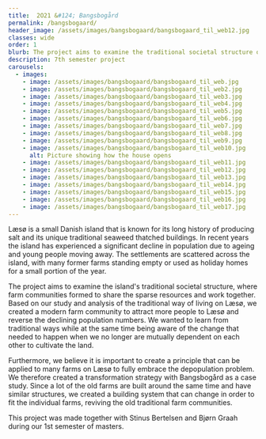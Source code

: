 ```yaml
---
title:  2O21 &#124; Bangsbogård
permalink: /bangsbogaard/
header_image: /assets/images/bangsbogaard/bangsbogaard_til_web12.jpg
classes: wide
order: 1
blurb: The project aims to examine the traditional societal structure of Læsø, where farm communities formed to share the sparse resources and work together. Transforming old abandoned farms into new and modern communities to reverse the declining population…
description: 7th semester project
carousels:
  - images: 
    - image: /assets/images/bangsbogaard/bangsbogaard_til_web.jpg
    - image: /assets/images/bangsbogaard/bangsbogaard_til_web2.jpg
    - image: /assets/images/bangsbogaard/bangsbogaard_til_web3.jpg
    - image: /assets/images/bangsbogaard/bangsbogaard_til_web4.jpg
    - image: /assets/images/bangsbogaard/bangsbogaard_til_web5.jpg
    - image: /assets/images/bangsbogaard/bangsbogaard_til_web6.jpg
    - image: /assets/images/bangsbogaard/bangsbogaard_til_web7.jpg
    - image: /assets/images/bangsbogaard/bangsbogaard_til_web8.jpg
    - image: /assets/images/bangsbogaard/bangsbogaard_til_web9.jpg
    - image: /assets/images/bangsbogaard/bangsbogaard_til_web10.jpg
      alt: Picture showing how the house opens
    - image: /assets/images/bangsbogaard/bangsbogaard_til_web11.jpg
    - image: /assets/images/bangsbogaard/bangsbogaard_til_web12.jpg
    - image: /assets/images/bangsbogaard/bangsbogaard_til_web13.jpg
    - image: /assets/images/bangsbogaard/bangsbogaard_til_web14.jpg
    - image: /assets/images/bangsbogaard/bangsbogaard_til_web15.jpg
    - image: /assets/images/bangsbogaard/bangsbogaard_til_web16.jpg
    - image: /assets/images/bangsbogaard/bangsbogaard_til_web17.jpg
---
```


Læsø is a small Danish island that is known for its long history of producing salt and its unique traditional seaweed thatched buildings. In recent years the island has experienced a significant decline in population due to ageing and young people moving away. The settlements are scattered across the island, with many former farms standing empty or used as holiday homes for a small portion of the year.

<!--more-->

The project aims to examine the island's traditional societal structure, where farm communities formed to share the sparse resources and work together. Based on our study and analysis of the traditional way of living on Læsø, we created a modern farm community to attract more people to Læsø and reverse the declining population numbers. We wanted to learn from traditional ways while at the same time being aware of the change that needed to happen when we no longer are mutually dependent on each other to cultivate the land.

Furthermore, we believe it is important to create a principle that can be applied to many farms on Læsø to fully embrace the depopulation problem. We therefore created a transformation strategy with Bangsbogård as a case study. Since a lot of the old farms are built around the same time and have similar structures, we created a building system that can change in order to fit the individual farms, reviving the old traditional farm communities.

This project was made together with Stinus Bertelsen and Bjørn Graah during our 1st semester of masters. 
